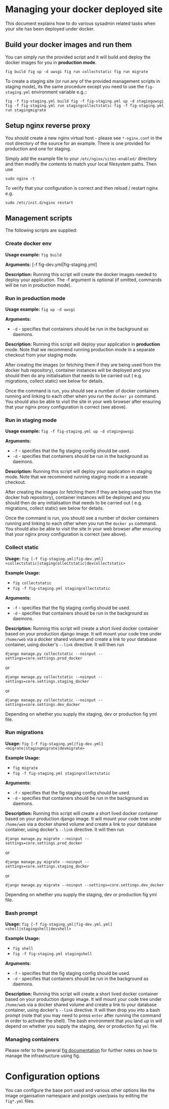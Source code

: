 # Managing your docker deployed site

This document explains how to do various sysadmin related tasks when your 
site has been deployed under docker.

## Build your docker images and run them

You can simply run the provided script and it will build and deploy the docker
images for you in **production mode**.

``
fig build
fig up -d uwsgi
fig run collectstatic
fig run migrate
``

To create a staging site (or run any of the provided management scripts in 
staging mode), its the same procedure except you need to use the 
``fig-staging.yml`` environment variable e.g.::

``
fig -f fig-staging.yml build
fig -f fig-staging.yml up -d staginguwsgi
fig -f fig-staging.yml run stagingcollectstatic
fig -f fig-staging.yml run stagingmigrate
``

## Setup nginx reverse proxy

You should create a new nginx virtual host - please see 
``*-nginx.conf`` in the root directory of the source for an example. There is 
one provided for production and one for staging.

Simply add the example file to your ``/etc/nginx/sites-enabled/`` directory 
and then modify the contents to match your local filesystem paths. Then use

```
sudo nginx -t
```

To verify that your configuration is correct and then reload / restart nginx
e.g.

```
sudo /etc/init.d/nginx restart
```

## Management scripts

The following scripts are supplied:

### Create docker env

**Usage example:** ``fig build``

**Arguments:** [-f fig-dev.yml|fig-staging.yml]
 
**Description:** Running this script will create the docker images needed to
deploy your application. The -f argument is optional (if omitted, commands will
be run in production mode).

### Run in production mode

**Usage example:** ``fig up -d uwsgi``

**Arguments:** 

* ``-d`` - specifies that containers should be run in the background as daemons.

**Description:** Running this script will deploy your application in 
**production** mode. Note that we recommend running production mode in a 
separate checkout from your staging mode.

After creating the images (or fetching them if they are being used from 
the docker hub repository), container instances will be deployed and you should
then do any initialisation that needs to be carried out (
e.g. migrations, collect static) see below for details.

Once the command is run, you should see a number of docker containers running
and linking to each other when you run the ``docker ps`` command. You 
should also be able to visit the site in your web browser after ensuring that
your nginx proxy configuration is correct (see above).

### Run in staging mode

**Usage example:** ``fig -f fig-staging.yml up -d staginguwsgi``

**Arguments:** 
* ``-f`` - specifies that the fig staging config should be used.
* ``-d`` - specifies that containers should be run in the background as daemons.

**Description:** Running this script will deploy your application in staging 
mode. Note that we recommend running staging mode in a separate checkout.

After creating the images (or fetching them if they are being used from 
the docker hub repository), container instances will be deployed and you should
then do any initialisation that needs to be carried out (
e.g. migrations, collect static) see below for details.

Once the command is run, you should see a number of docker containers running
and linking to each other when you run the ``docker ps`` command. You 
should also be able to visit the site in your web browser after ensuring that
your nginx proxy configuration is correct (see above).


### Collect static

**Usage:** ``fig [-f fig-staging.yml|fig-dev.yml]<collectstatic|stagingcollectstatic|devcollectstatic>``

**Example Usage:** 

* ``fig collectstatic``
* ``fig -f fig-staging.yml stagingcollectstatic``

**Arguments:** 
* ``-f`` - specifies that the fig staging config should be used.
* ``-d`` - specifies that containers should be run in the background as daemons.
 
 
**Description:** Running this script will create a short lived docker container
based on your production django image. It will mount your code tree under 
``/home/web`` via a docker shared volume and create a link to your database
container, using docker's ``--link`` directive. It will then run 

```django manage.py collectstatic --noinput --settings=core.settings.prod_docker```

or 

```django manage.py collectstatic --noinput --settings=core.settings.staging_docker```

or

```django manage.py collectstatic --noinput --settings=core.settings.dev_docker```

Depending on whether you supply the staging, dev or production fig yml file.

### Run migrations


**Usage:** ``fig [-f fig-staging.yml|fig-dev.yml]<migrate|stagingmigrate|devmigrate>``

**Example Usage:** 

* ``fig migrate``
* ``fig -f fig-staging.yml stagingcollectstatic``

**Arguments:** 
* ``-f`` - specifies that the fig staging config should be used.
* ``-d`` - specifies that containers should be run in the background as daemons.
 
 
**Description:** Running this script will create a short lived docker container
based on your production django image. It will mount your code tree under 
``/home/web`` via a docker shared volume and create a link to your database
container, using docker's ``--link`` directive. It will then run 

```django manage.py migrate --noinput --settings=core.settings.prod_docker```

or 

```django manage.py migrate --noinput --settings=core.settings.staging_docker```

or

```django manage.py migrate --noinput --settings=core.settings.dev_docker```

Depending on whether you supply the staging, dev or production fig yml file.


### Bash prompt

**Usage:** ``fig [-f fig-staging.yml|fig-dev.yml.yml]<shell|stagingshell|devshell>``

**Example Usage:** 

* ``fig shell``
* ``fig -f fig-staging.yml stagingshell``

**Arguments:** 
* ``-f`` - specifies that the fig staging config should be used.
* ``-d`` - specifies that containers should be run in the background as daemons.
 
 
**Description:** Running this script will create a short lived docker container
based on your production django image. It will mount your code tree under 
``/home/web`` via a docker shared volume and create a link to your database
container, using docker's ``--link`` directive. It will then drop you into a
bash prompt (note that you may need to press ``enter`` after running the 
command in order to activate the shell). The bash environment that you land up
in will depend on whether you supply the staging, dev or production fig 
``yml`` file.


### Managing containers

Please refer to the general [fig documentation](http://www.fig.sh/cli.hyml)
for further notes on how to manage the infrastructure using fig.

# Configuration options

You can configure the base port used and various other options like the
image organisation namespace and postgis user/pass by editing the ``fig*.yml``
files.
